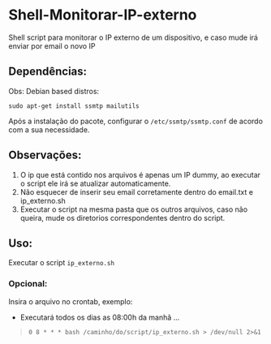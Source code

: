 # Shell-Monitorar-IP-externo
Shell script para monitorar o IP externo de um dispositivo, e caso mude irá enviar por email o novo IP

## Dependências:

Obs: Debian based distros:

`sudo apt-get install ssmtp mailutils`

Após a instalação do pacote, configurar o `/etc/ssmtp/ssmtp.conf` de acordo com a sua necessidade. 

## Observações:
1. O ip que está contido nos arquivos é apenas um IP dummy, ao executar o script ele irá se atualizar automaticamente.
2. Não esquecer de inserir seu email corretamente dentro do email.txt e ip_externo.sh
3. Executar o script na mesma pasta que os outros arquivos, caso não queira, mude os diretorios correspondentes dentro do script. 
## Uso:
Executar o script `ip_externo.sh`

### Opcional:
Insira o arquivo no crontab, exemplo:
- Executará todos os dias as 08:00h da manhã ...
> `0 8 * * * bash /caminho/do/script/ip_externo.sh > /dev/null 2>&1`
